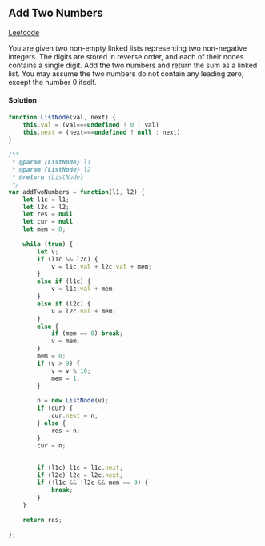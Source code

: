 ## Add Two Numbers

[Leetcode](https://leetcode.com/problems/add-two-numbers/)  

You are given two non-empty linked lists representing two non-negative integers. The digits are stored in reverse order, and each of their nodes contains a single digit. Add the two numbers and return the sum as a linked list.
You may assume the two numbers do not contain any leading zero, except the number 0 itself.

#### Solution
```javascript
function ListNode(val, next) {
    this.val = (val===undefined ? 0 : val)
    this.next = (next===undefined ? null : next)
}
 
/**
 * @param {ListNode} l1
 * @param {ListNode} l2
 * @return {ListNode}
 */
var addTwoNumbers = function(l1, l2) {
    let l1c = l1;
    let l2c = l2;
    let res = null
    let cur = null
    let mem = 0;
    
    while (true) {
        let v;
        if (l1c && l2c) {
            v = l1c.val + l2c.val + mem;
        }
        else if (l1c) {
            v = l1c.val + mem;
        }
        else if (l2c) {
            v = l2c.val + mem;
        }
        else {
            if (mem == 0) break;
            v = mem;
        }
        mem = 0;
        if (v > 9) {
            v = v % 10;
            mem = 1;
        }
        
        n = new ListNode(v);
        if (cur) {
            cur.next = n;
        } else {
            res = n;
        }
        cur = n;
        
        
        if (l1c) l1c = l1c.next;
        if (l2c) l2c = l2c.next;
        if (!l1c && !l2c && mem == 0) {
            break;
        }
    }
    
    return res;
    
};
```
